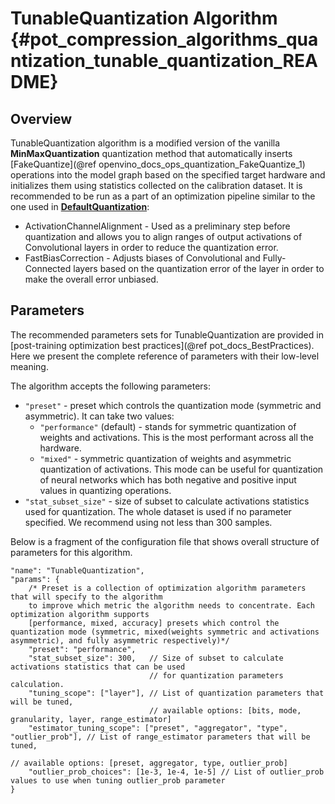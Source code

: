 # TunableQuantization Algorithm {#pot_compression_algorithms_quantization_tunable_quantization_README}

## Overview

TunableQuantization algorithm is a modified version of the vanilla **MinMaxQuantization** quantization method that automatically inserts [FakeQuantize](@ref openvino_docs_ops_quantization_FakeQuantize_1) operations into the model graph based on the specified target hardware and initializes them using statistics collected on the calibration dataset.
It is recommended to be run as a part of an optimization pipeline similar to the one used in [**DefaultQuantization**](../default/README.md):
*  ActivationChannelAlignment - Used as a preliminary step before quantization and allows you to align ranges of output activations of Convolutional layers in order to reduce the quantization error.
*  FastBiasCorrection - Adjusts biases of Convolutional and Fully-Connected layers based on the quantization error of the layer in order to make the overall error unbiased.

## Parameters
The recommended parameters sets for TunableQuantization are provided in [post-training optimization best practices](@ref pot_docs_BestPractices).
Here we present the complete reference of parameters with their low-level meaning.

The algorithm accepts the following parameters:
- `"preset"` - preset which controls the quantization mode (symmetric and asymmetric). It can take two values:
    - `"performance"` (default) - stands for symmetric quantization of weights and activations. This is the most 
    performant across all the hardware.
    - `"mixed"` - symmetric quantization of weights and asymmetric quantization of activations. This mode can be useful
    for quantization of neural networks which has both negative and positive input values in quantizing operations.  
- `"stat_subset_size"` - size of subset to calculate activations statistics used for quantization. The whole dataset 
is used if no parameter specified. We recommend using not less than 300 samples.

Below is a fragment of the configuration file that shows overall structure of parameters for this algorithm.

```
"name": "TunableQuantization",
"params": {
    /* Preset is a collection of optimization algorithm parameters that will specify to the algorithm
    to improve which metric the algorithm needs to concentrate. Each optimization algorithm supports
    [performance, mixed, accuracy] presets which control the quantization mode (symmetric, mixed(weights symmetric and activations asymmetric), and fully asymmetric respectively)*/
    "preset": "performance",
    "stat_subset_size": 300,   // Size of subset to calculate activations statistics that can be used
                               // for quantization parameters calculation.
    "tuning_scope": ["layer"], // List of quantization parameters that will be tuned,
                               // available options: [bits, mode, granularity, layer, range_estimator]
    "estimator_tuning_scope": ["preset", "aggregator", "type", "outlier_prob"], // List of range_estimator parameters that will be tuned,
                                                                                // available options: [preset, aggregator, type, outlier_prob]
    "outlier_prob_choices": [1e-3, 1e-4, 1e-5] // List of outlier_prob values to use when tuning outlier_prob parameter
}
```

